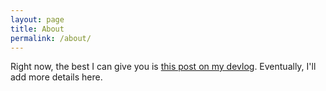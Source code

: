 ```yaml
---
layout: page
title: About
permalink: /about/
---
```


Right now, the best I can give you is [this post on my devlog](https://devlog.retracktor.org/lets-begin-at-the-beginning). Eventually, I'll add more details here.
